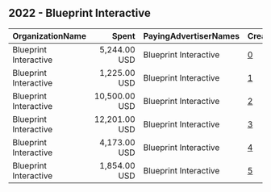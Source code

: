 ## 2022 - Blueprint Interactive 
|OrganizationName|Spent|PayingAdvertiserNames|CreativeUrls|Impressions|Genders|AgeBrackets|CountryCodes|BillingAddresses|CandidateBallotInformation|
|:---|---:|:---|:---|---:|:---|:---|:---|:---|:---|
|Blueprint Interactive|5,244.00 USD|Blueprint Interactive|[0](https://www.snap.com/political-ads/asset/f176c22f1f5cfd97678e9d90f640731fa75afe0a04e112733964ae6e39eac240?mediaType=mp4)|179,323|FEMALE|18-35|united states|"1220 19th Street NW,Washington,20036,US"||
|Blueprint Interactive|1,225.00 USD|Blueprint Interactive|[1](https://www.snap.com/political-ads/asset/00ad65a32074419d6ae1e274db0bb8eec234e78f362ffa0321118468be8b8d2e?mediaType=mp4)|46,699||18-44|united states|"1220 19th Street NW,Washington,20036,US"||
|Blueprint Interactive|10,500.00 USD|Blueprint Interactive|[2](https://www.snap.com/political-ads/asset/badd2b51423bf0e74e25b4315aea8a0c3d4e632c4116221a53602f806228ce70?mediaType=mp4)|376,738|FEMALE|18-35|united states|"1220 19th Street NW,Washington,20036,US"||
|Blueprint Interactive|12,201.00 USD|Blueprint Interactive|[3](https://www.snap.com/political-ads/asset/badd2b51423bf0e74e25b4315aea8a0c3d4e632c4116221a53602f806228ce70?mediaType=mp4)|494,488||18-44|united states|"1220 19th Street NW,Washington,20036,US"||
|Blueprint Interactive|4,173.00 USD|Blueprint Interactive|[4](https://www.snap.com/political-ads/asset/f176c22f1f5cfd97678e9d90f640731fa75afe0a04e112733964ae6e39eac240?mediaType=mp4)|170,818||18-44|united states|"1220 19th Street NW,Washington,20036,US"||
|Blueprint Interactive|1,854.00 USD|Blueprint Interactive|[5](https://www.snap.com/political-ads/asset/00ad65a32074419d6ae1e274db0bb8eec234e78f362ffa0321118468be8b8d2e?mediaType=mp4)|73,175|FEMALE|18-35|united states|"1220 19th Street NW,Washington,20036,US"||
